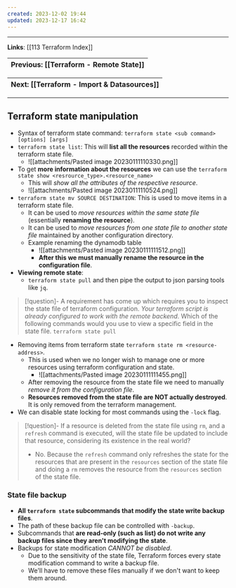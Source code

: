 ```yaml
---
created: 2023-12-02 19:44
updated: 2023-12-17 16:42
---
```

---
**Links**: [[113 Terraform Index]]

| Previous: [[Terraform - Remote State]] |
|-|

| Next: [[Terraform - Import & Datasources]] |
|-|

---
## Terraform state manipulation
- Syntax of terraform state command: `terraform state <sub command> [options] [args]`
- `terraform state list`: This will **list all the resources** recorded within the terraform state file.
	- ![[attachments/Pasted image 20230111110330.png]]
- To get **more information about the resources** we can use the `terraform state show <resrource_type>.<resource_name>`
	- This will *show all the attributes of the respective resource*.
	- ![[attachments/Pasted image 20230111110524.png]]
- `terraform state mv SOURCE DESTINATION`: This is used to move items in a terraform state file.
	- It can be used to *move resources within the same state file* (essentially **renaming the resource**).
	- It can be used to *move resources from one state file to another state file* maintained by another configuration directory.
	- Example renaming the dynamodb table
		- ![[attachments/Pasted image 20230111111512.png]]
		- **After this we must manually rename the resource in the configuration file**.
- **Viewing remote state**: 
	- `terraform state pull` and then pipe the output to json parsing tools like `jq`.
 
 > [!question]- A requirement has come up which requires you to inspect the state file of terraform configuration. *Your terraform script is already configured to work with the remote backend*. Which of the following commands would you use to view a specific field in the state file.
> `terraform state pull`

- Removing items from terraform state `terraform state rm <resource-address>`.
	- This is used when we no longer wish to manage one or more resources using terraform  configuration and state.
		- ![[attachments/Pasted image 20230111111455.png]]
	- After removing the resource from the state file we need to manually *remove it from the configuration file*.
	- **Resources removed from the state file are NOT actually destroyed**. It is only removed from the terraform management.
- We can disable state locking for most commands using the `-lock` flag.

> [!question]- If a resource is deleted from the state file using `rm`, and a `refresh` command is executed, will the state file be updated to include that resource, considering its existence in the real world?
> - No. Because the `refresh` command only refreshes the state for the resources that are present in the `resources` section of the state file and doing a `rm` removes the resource from the `resources` section of the state file.

### State file backup
- **All `terraform state` subcommands that modify the state write backup files**. 
- The path of these backup file can be controlled with `-backup`.
- Subcommands that **are read-only (such as list) do not write any backup files since they aren't modifying the state**.
- Backups for state modification *CANNOT be disabled*.
	- Due to the sensitivity of the state file, Terraform forces every state modification command to write a backup file. 
	- We'll have to remove these files manually if we don't want to keep them around.
